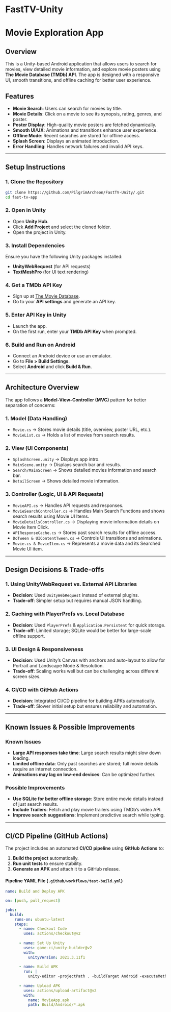 # FastTV-Unity

# Movie Exploration App

## Overview
This is a Unity-based Android application that allows users to search for movies, view detailed movie information, and explore movie posters using **The Movie Database (TMDb) API**. The app is designed with a responsive UI, smooth transitions, and offline caching for better user experience.

## Features
- **Movie Search**: Users can search for movies by title.
- **Movie Details**: Click on a movie to see its synopsis, rating, genres, and poster.
- **Poster Display**: High-quality movie posters are fetched dynamically.
- **Smooth UI/UX**: Animations and transitions enhance user experience.
- **Offline Mode**: Recent searches are stored for offline access.
- **Splash Screen**: Displays an animated introduction.
- **Error Handling**: Handles network failures and invalid API keys.

---

## Setup Instructions

### 1. Clone the Repository
```sh
git clone https://github.com/PilgrimArcheon/FastTV-Unity/.git
cd fast-tv-app
```

### 2. Open in Unity
- Open **Unity Hub**.
- Click **Add Project** and select the cloned folder.
- Open the project in Unity.

### 3. Install Dependencies
Ensure you have the following Unity packages installed:
- **UnityWebRequest** (for API requests)
- **TextMeshPro** (for UI text rendering)

### 4. Get a TMDb API Key
- Sign up at [The Movie Database](https://www.themoviedb.org/).
- Go to your **API settings** and generate an API key.

### 5. Enter API Key in Unity
- Launch the app.
- On the first run, enter your **TMDb API Key** when prompted.

### 6. Build and Run on Android
- Connect an Android device or use an emulator.
- Go to **File > Build Settings**.
- Select **Android** and click **Build & Run**.

---

## Architecture Overview

The app follows a **Model-View-Controller (MVC)** pattern for better separation of concerns:

### **1. Model (Data Handling)**
- `Movie.cs` → Stores movie details (title, overview, poster URL, etc.).
- `MovieList.cs` → Holds a list of movies from search results.

### **2. View (UI Components)**
- `SplashScreen.unity` → Displays app intro.
- `MainScene.unity` → Displays search bar and results.
- `Search/MainScreen` → Shows detailed movies information and search bar.
- `DetailScreen` → Shows detailed movie information.
  
### **3. Controller (Logic, UI & API Requests)**
- `MovieAPI.cs` → Handles API requests and responses.
- `MovieSearchController.cs` → Handles Main Search Functions and shows search results using Movie UI Items.
- `MovieDetailsController.cs` → Displaying movie information details on Movie Item Click.
- `APIResponseCache.cs` → Stores past search results for offline access.
- `DoTween & UIContentTween.cs` → Controls UI transitions and animations.
- `Movie.cs & MovieItem.cs` → Represents a movie data and its Searched Movie UI item.

---

## Design Decisions & Trade-offs

### **1. Using UnityWebRequest vs. External API Libraries**
- **Decision**: Used `UnityWebRequest` instead of external plugins.
- **Trade-off**: Simpler setup but requires manual JSON handling.

### **2. Caching with PlayerPrefs vs. Local Database**
- **Decision**: Used `PlayerPrefs` & `Application.Persistent` for quick storage.
- **Trade-off**: Limited storage; SQLite would be better for large-scale offline support.

### **3. UI Design & Responsiveness**
- **Decision**: Used Unity’s Canvas with anchors and auto-layout to allow for Portrait and Landscape Mode & Resolution.
- **Trade-off**: Scaling works well but can be challenging across different screen sizes.

### **4. CI/CD with GitHub Actions**
- **Decision**: Integrated CI/CD pipeline for building APKs automatically.
- **Trade-off**: Slower initial setup but ensures reliability and automation.

---

## Known Issues & Possible Improvements

### **Known Issues**
- **Large API responses take time**: Large search results might slow down loading.
- **Limited offline data**: Only past searches are stored; full movie details require an internet connection.
- **Animations may lag on low-end devices**: Can be optimized further.

### **Possible Improvements**
- **Use SQLite for better offline storage**: Store entire movie details instead of just search results.
- **Include Trailers**: Fetch and play movie trailers using TMDb’s video API.
- **Improve search suggestions**: Implement predictive search while typing.

---

## CI/CD Pipeline (GitHub Actions)
The project includes an automated **CI/CD pipeline** using **GitHub Actions** to:
1. **Build the project** automatically.
2. **Run unit tests** to ensure stability.
3. **Generate an APK** and attach it to a GitHub release.

#### **Pipeline YAML File (`.github/workflows/test-build.yml`)**
```yaml
name: Build and Deploy APK

on: [push, pull_request]

jobs:
  build:
    runs-on: ubuntu-latest
    steps:
      - name: Checkout Code
        uses: actions/checkout@v2
      
      - name: Set Up Unity
        uses: game-ci/unity-builder@v2
        with:
          unityVersion: 2021.3.11f1
      
      - name: Build APK
        run: |
          unity-editor -projectPath . -buildTarget Android -executeMethod BuildScript.PerformBuild
      
      - name: Upload APK
        uses: actions/upload-artifact@v2
        with:
          name: MovieApp.apk
          path: Build/Android/*.apk
```
